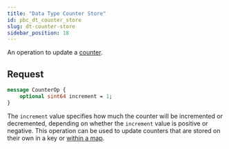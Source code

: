 ```yaml
---
title: "Data Type Counter Store"
id: pbc_dt_counter_store
slug: dt-counter-store
sidebar_position: 18
---
```


An operation to update a [counter](/docs/developing/data-types).

## Request

```protobuf
message CounterOp {
    optional sint64 increment = 1;
}
```

The `increment` value specifies how much the counter will be incremented
or decremented, depending on whether the `increment` value is positive
or negative. This operation can be used to update counters that are
stored on their own in a key or [within a map](/docs/developing/api/protocol-buffers/dt-map-store).
